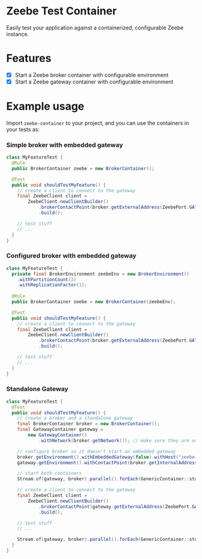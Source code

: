 Zeebe Test Container
====================

Easily test your application against a containerized, configurable Zeebe instance.

Features
========

- [x] Start a Zeebe broker container with configurable environment
- [x] Start a Zeebe gateway container with configurable environment

Example usage
=============

Import `zeebe-container` to your project, and you can use the containers in your
tests as:

### Simple broker with embedded gateway
```java
class MyFeatureTest {
  @Rule
  public BrokerContainer zeebe = new BrokerContainer();

  @Test
  public void shouldTestMyFeature() {
    // create a client to connect to the gateway
    final ZeebeClient client =
        ZeebeClient.newClientBuilder()
            .brokerContactPoint(broker.getExternalAddress(ZeebePort.GATEWAY))
            .build();

    // test stuff
    // ...
  }
}
```

### Configured broker with embedded gateway
```java
class MyFeatureTest {
  private final BrokerEnvironment zeebeEnv = new BrokerEnvironment()
    .withPartitionCount(3)
    .withReplicationFactor(1);
  
  @Rule
  public BrokerContainer zeebe = new BrokerContainer(zeebeEnv);

  @Test
  public void shouldTestMyFeature() {
    // create a client to connect to the gateway
    final ZeebeClient client =
        ZeebeClient.newClientBuilder()
            .brokerContactPoint(broker.getExternalAddress(ZeebePort.GATEWAY))
            .build();

    // test stuff
    // ...
  }
}
```

### Standalone Gateway
```java
class MyFeatureTest {
  @Test
  public void shouldTestMyFeature() {
    // create a broker and a standalone gateway
    final BrokerContainer broker = new BrokerContainer();
    final GatewayContainer gateway =
        new GatewayContainer()
            .withNetwork(broker.getNetwork()); // make sure they are on the same network

    // configure broker so it doesn't start an embedded gateway
    broker.getEnvironment().withEmbeddedGateway(false).withHost("zeebe-0");
    gateway.getEnvironment().withContactPoint(broker.getInternalAddress(ZeebePort.INTERNAL_API));

    // start both containers
    Stream.of(gateway, broker).parallel().forEach(GenericContainer::start);

    // create a client to connect to the gateway
    final ZeebeClient client =
        ZeebeClient.newClientBuilder()
            .brokerContactPoint(gateway.getExternalAddress(ZeebePort.GATEWAY))
            .build();

    // test stuff
    // ...

    Stream.of(gateway, broker).parallel().forEach(GenericContainer::stop);
  }
}
```
